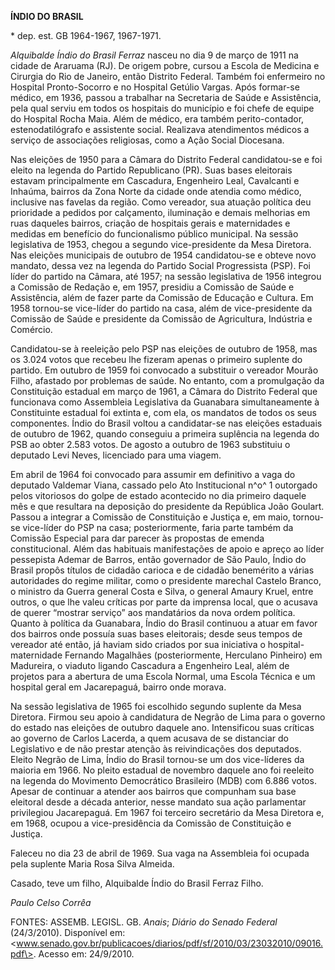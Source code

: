 **ÍNDIO DO BRASIL**

\* dep. est. GB 1964-1967, 1967-1971.

*Alquibalde Índio do Brasil Ferraz* nasceu no dia 9 de março de 1911 na
cidade de Araruama (RJ). De origem pobre, cursou a Escola de Medicina e
Cirurgia do Rio de Janeiro, então Distrito Federal. Também foi
enfermeiro no Hospital Pronto-Socorro e no Hospital Getúlio Vargas. Após
formar-se médico, em 1936, passou a trabalhar na Secretaria de Saúde e
Assistência, pela qual serviu em todos os hospitais do município e foi
chefe de equipe do Hospital Rocha Maia. Além de médico, era também
perito-contador, estenodatilógrafo e assistente social. Realizava
atendimentos médicos a serviço de associações religiosas, como a Ação
Social Diocesana.

Nas eleições de 1950 para a Câmara do Distrito Federal candidatou-se e
foi eleito na legenda do Partido Republicano (PR). Suas bases eleitorais
estavam principalmente em Cascadura, Engenheiro Leal, Cavalcanti e
Inhaúma, bairros da Zona Norte da cidade onde atendia como médico,
inclusive nas favelas da região. Como vereador, sua atuação política deu
prioridade a pedidos por calçamento, iluminação e demais melhorias em
ruas daqueles bairros, criação de hospitais gerais e maternidades e
medidas em benefício do funcionalismo público municipal. Na sessão
legislativa de 1953, chegou a segundo vice-presidente da Mesa Diretora.
Nas eleições municipais de outubro de 1954 candidatou-se e obteve novo
mandato, dessa vez na legenda do Partido Social Progressista (PSP). Foi
líder do partido na Câmara, até 1957; na sessão legislativa de 1956
integrou a Comissão de Redação e, em 1957, presidiu a Comissão de Saúde
e Assistência, além de fazer parte da Comissão de Educação e Cultura. Em
1958 tornou-se vice-líder do partido na casa, além de vice-presidente da
Comissão de Saúde e presidente da Comissão de Agricultura, Indústria e
Comércio.

Candidatou-se à reeleição pelo PSP nas eleições de outubro de 1958, mas
os 3.024 votos que recebeu lhe fizeram apenas o primeiro suplente do
partido. Em outubro de 1959 foi convocado a substituir o vereador Mourão
Filho, afastado por problemas de saúde. No entanto, com a promulgação da
Constituição estadual em março de 1961, a Câmara do Distrito Federal que
funcionava como Assembleia Legislativa da Guanabara simultaneamente à
Constituinte estadual foi extinta e, com ela, os mandatos de todos os
seus componentes. Índio do Brasil voltou a candidatar-se nas eleições
estaduais de outubro de 1962, quando conseguiu a primeira suplência na
legenda do PSB ao obter 2.583 votos. De agosto a outubro de 1963
substituiu o deputado Levi Neves, licenciado para uma viagem.

Em abril de 1964 foi convocado para assumir em definitivo a vaga do
deputado Valdemar Viana, cassado pelo Ato Institucional n^o^ 1 outorgado
pelos vitoriosos do golpe de estado acontecido no dia primeiro daquele
mês e que resultara na deposição do presidente da República João
Goulart. Passou a integrar a Comissão de Constituição e Justiça e, em
maio, tornou-se vice-líder do PSP na casa; posteriormente, faria parte
também da Comissão Especial para dar parecer às propostas de emenda
constitucional. Além das habituais manifestações de apoio e apreço ao
líder pessepista Ademar de Barros, então governador de São Paulo, Índio
do Brasil propôs títulos de cidadão carioca e de cidadão benemérito a
várias autoridades do regime militar, como o presidente marechal Castelo
Branco, o ministro da Guerra general Costa e Silva, o general Amaury
Kruel, entre outros, o que lhe valeu críticas por parte da imprensa
local, que o acusava de querer “mostrar serviço” aos mandatários da nova
ordem política. Quanto à política da Guanabara, Índio do Brasil
continuou a atuar em favor dos bairros onde possuía suas bases
eleitorais; desde seus tempos de vereador até então, já haviam sido
criados por sua iniciativa o hospital-maternidade Fernando Magalhães
(posteriormente, Herculano Pinheiro) em Madureira, o viaduto ligando
Cascadura a Engenheiro Leal, além de projetos para a abertura de uma
Escola Normal, uma Escola Técnica e um hospital geral em Jacarepaguá,
bairro onde morava.

Na sessão legislativa de 1965 foi escolhido segundo suplente da Mesa
Diretora. Firmou seu apoio à candidatura de Negrão de Lima para o
governo do estado nas eleições de outubro daquele ano. Intensificou suas
críticas ao governo de Carlos Lacerda, a quem acusava de se distanciar
do Legislativo e de não prestar atenção às reivindicações dos deputados.
Eleito Negrão de Lima, Índio do Brasil tornou-se um dos vice-líderes da
maioria em 1966. No pleito estadual de novembro daquele ano foi reeleito
na legenda do Movimento Democrático Brasileiro (MDB) com 6.886 votos.
Apesar de continuar a atender aos bairros que compunham sua base
eleitoral desde a década anterior, nesse mandato sua ação parlamentar
privilegiou Jacarepaguá. Em 1967 foi terceiro secretário da Mesa
Diretora e, em 1968, ocupou a vice-presidência da Comissão de
Constituição e Justiça.

Faleceu no dia 23 de abril de 1969. Sua vaga na Assembleia foi ocupada
pela suplente Maria Rosa Silva Almeida.

Casado, teve um filho, Alquibalde Índio do Brasil Ferraz Filho.

*Paulo Celso Corrêa*

FONTES: ASSEMB. LEGISL. GB. *Anais*; *Diário do Senado Federal*
(24/3/2010). Disponível em:
\<www.senado.gov.br/publicacoes/diarios/pdf/sf/2010/03/23032010/09016.pdf\>.
Acesso em: 24/9/2010.
